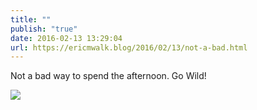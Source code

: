 ```yaml
---
title: ""
publish: "true"
date: 2016-02-13 13:29:04
url: https://ericmwalk.blog/2016/02/13/not-a-bad.html
---
```


Not a bad way to spend the afternoon. Go Wild!

![](https://ericmwalk.blog/uploads/2022/62c3d9ab48.jpg)